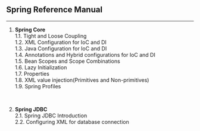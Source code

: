 ## Spring Reference Manual
<hr/>

1. <strong>Spring Core</strong><br>
1.1. Tight and Loose Coupling <br>
1.2. XML Configuration for IoC and DI <br>
1.3. Java Configuration for IoC and DI<br>
1.4. Annotations and Hybrid configurations for IoC and DI<br>
1.5. Bean Scopes and Scope Combinations<br>
1.6. Lazy Initialization<br>
1.7. Properties<br>
1.8. XML value injection(Primitives and Non-primitives)<br>
1.9. Spring Profiles<br>

<br>

2. <strong>Spring JDBC</strong><br>
2.1. Spring JDBC Introduction <br>
2.2. Configuring XML for database connection